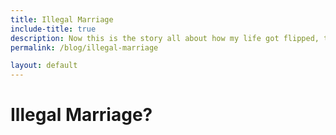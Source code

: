 ```yaml
---
title: Illegal Marriage
include-title: true
description: Now this is the story all about how my life got flipped, turned upside down.
permalink: /blog/illegal-marriage

layout: default
---
```


# Illegal Marriage?
